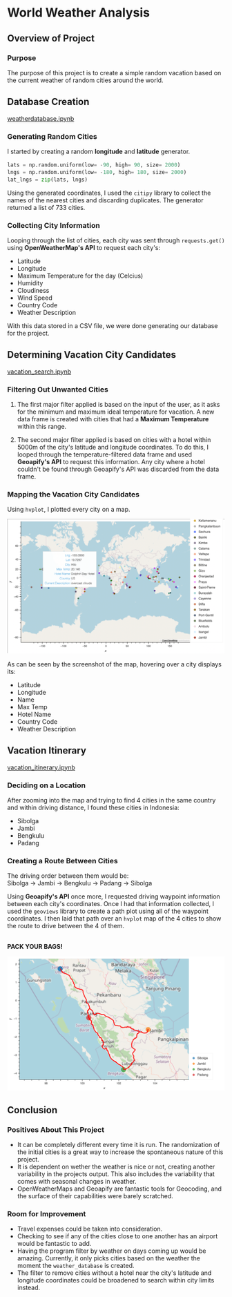 # World Weather Analysis

## Overview of Project

### Purpose

The purpose of this project is to create a simple random vacation based on the current weather of random cities around the world.

## Database Creation

[weatherdatabase.ipynb](weather_database/weather_database.ipynb)

### Generating Random Cities

I started by creating a random **longitude** and **latitude** generator.

```python
lats = np.random.uniform(low= -90, high= 90, size= 2000)
lngs = np.random.uniform(low= -180, high= 180, size= 2000)
lat_lngs = zip(lats, lngs)
```

Using the generated coordinates, I used the `citipy` library to collect the names of the nearest cities and discarding duplicates. The generator returned a list of 733 cities.

### Collecting City Information

Looping through the list of cities, each city was sent through `requests.get()` using **OpenWeatherMap's API** to request each city's:
- Latitude
- Longitude
- Maximum Temperature for the day (Celcius)
- Humidity
- Cloudiness
- Wind Speed
- Country Code
- Weather Description

With this data stored in a CSV file, we were done generating our database for the project.

## Determining Vacation City Candidates

[vacation_search.ipynb](vacation_search/vacation_search.ipynb)

### Filtering Out Unwanted Cities

1. The first major filter applied is based on the input of the user, as it asks for the minimum and maximum ideal temperature for vacation. A new data frame is created with cities that had a **Maximum Temperature** within this range.

2. The second major filter applied is based on cities with a hotel within 5000m of the city's latitude and longitude coordinates. To do this, I looped through the temperature-filtered data frame and used **Geoapify's API** to request this information.  Any city where a hotel couldn't be found through Geoapify's API was discarded from the data frame.

### Mapping the Vacation City Candidates

Using `hvplot`, I plotted every city on a map.

![weatherpy_vacation_map](vacation_search/weatherpy_vacation_map.png)

As can be seen by the screenshot of the map, hovering over a city displays its:
- Latitude
- Longitude
- Name
- Max Temp
- Hotel Name
- Country Code
- Weather Description

## Vacation Itinerary

[vacation_itinerary.ipynb](vacation_itinerary/vacation_itinerary.ipynb)

### Deciding on a Location

After zooming into the map and trying to find 4 cities in the same country and within driving distance, I found these cities in Indonesia:
- Sibolga
- Jambi
- Bengkulu
- Padang


### Creating a Route Between Cities

The driving order between them would be: <br>
Sibolga -> Jambi -> Bengkulu -> Padang -> Sibolga <br>  

Using **Geoapify's API** once more, I requested driving waypoint information between each city's coordinates. Once I had that information collected, I used the `geoviews` library to create a path plot using all of the waypoint coordinates. I then laid that path over an `hvplot` map of the 4 cities to show the route to drive between the 4 of them. <br> <br>

**PACK YOUR BAGS!**

![weatherpy_travel_map](vacation_itinerary/weatherpy_travel_map.png)



## Conclusion

### Positives About This Project

- It can be completely different every time it is run. The randomization of the initial cities is a great way to increase the spontaneous nature of this project.
- It is dependent on wether the weather is nice or not, creating another variability in the projects output. This also includes the variability that comes with seasonal changes in weather.
- OpenWeatherMaps and Geoapify are fantastic tools for Geocoding, and the surface of their capabilities were barely scratched.

### Room for Improvement

- Travel expenses could be taken into consideration.
- Checking to see if any of the cities close to one another has an airport would be fantastic to add.
- Having the program filter by weather on days coming up would be amazing. Currently, it only picks cities based on the weather the moment the `weather_database` is created.
- The filter to remove cities without a hotel near the city's latitude and longitude coordinates could be broadened to search within city limits instead.
